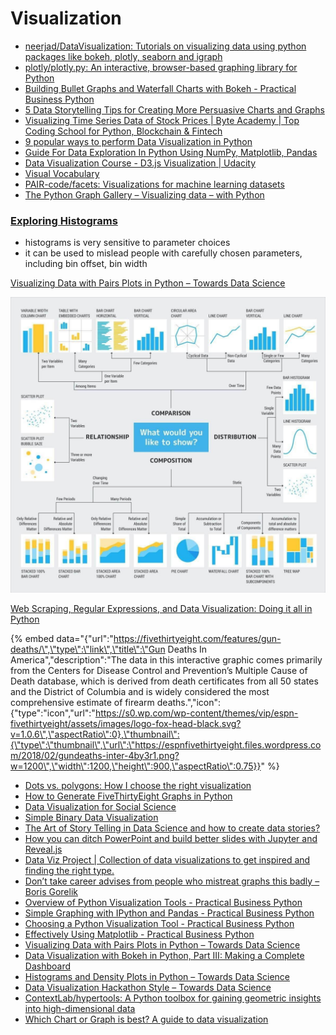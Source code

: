 # Visualization

* [neerjad/DataVisualization: Tutorials on visualizing data using python packages like bokeh, plotly, seaborn and igraph](https://github.com/neerjad/DataVisualization)
* [plotly/plotly.py: An interactive, browser-based graphing library for Python](https://github.com/plotly/plotly.py)
* [Building Bullet Graphs and Waterfall Charts with Bokeh - Practical Business Python](http://pbpython.com/bokeh-bullet-waterfall.html)
* [5 Data Storytelling Tips for Creating More Persuasive Charts and Graphs](https://towardsdatascience.com/5-data-storytelling-tips-for-creating-more-persuasive-charts-and-graphs-150f3544b4e8)
* [Visualizing Time Series Data of Stock Prices \| Byte Academy \| Top Coding School for Python, Blockchain & Fintech](http://byteacademy.co/blog/time-series-python)
* [9 popular ways to perform Data Visualization in Python](https://www.analyticsvidhya.com/blog/2015/05/data-visualization-python/)
* [Guide For Data Exploration In Python Using NumPy, Matplotlib, Pandas](https://www.analyticsvidhya.com/blog/2015/04/comprehensive-guide-data-exploration-sas-using-python-numpy-scipy-matplotlib-pandas/)
* [Data Visualization Course - D3.js Visualization \| Udacity](https://www.udacity.com/course/data-visualization-and-d3js--ud507)
* [Visual Vocabulary](http://ft-interactive.github.io/visual-vocabulary/)
* [PAIR-code/facets: Visualizations for machine learning datasets](https://github.com/PAIR-code/facets)
* [The Python Graph Gallery – Visualizing data – with Python](https://python-graph-gallery.com/)

### [Exploring Histograms](https://tinlizzie.org/histograms/)

* histograms is very sensitive to parameter choices
* it can be used to mislead people with carefully chosen parameters, including bin offset, bin width



[Visualizing Data with Pairs Plots in Python – Towards Data Science](https://towardsdatascience.com/visualizing-data-with-pair-plots-in-python-f228cf529166)

![](../../.gitbook/assets/image%20%2824%29.png)



[Web Scraping, Regular Expressions, and Data Visualization: Doing it all in Python](https://towardsdatascience.com/web-scraping-regular-expressions-and-data-visualization-doing-it-all-in-python-37a1aade7924)

{% embed data="{\"url\":\"https://fivethirtyeight.com/features/gun-deaths/\",\"type\":\"link\",\"title\":\"Gun Deaths In America\",\"description\":\"The data in this interactive graphic comes primarily from the Centers for Disease Control and Prevention’s Multiple Cause of Death database, which is derived from death certificates from all 50 states and the District of Columbia and is widely considered the most comprehensive estimate of firearm deaths.\",\"icon\":{\"type\":\"icon\",\"url\":\"https://s0.wp.com/wp-content/themes/vip/espn-fivethirtyeight/assets/images/logo-fox-head-black.svg?v=1.0.6\",\"aspectRatio\":0},\"thumbnail\":{\"type\":\"thumbnail\",\"url\":\"https://espnfivethirtyeight.files.wordpress.com/2018/02/gundeaths-inter-4by3r1.png?w=1200\",\"width\":1200,\"height\":900,\"aspectRatio\":0.75}}" %}



* [Dots vs. polygons: How I choose the right visualization](https://blog.mapbox.com/right-way-visualize-data-945d6010fab0)
* [How to Generate FiveThirtyEight Graphs in Python](https://www.dataquest.io/blog/making-538-plots)
* [Data Visualization for Social Science](http://socviz.co/)
* [Simple Binary Data Visualization](http://martin.varela.fi/post/simple-binary-data-visualization/)
* [The Art of Story Telling in Data Science and how to create data stories?](https://www.analyticsvidhya.com/blog/2017/10/art-story-telling-data-science/)
* [How you can ditch PowerPoint and build better slides with Jupyter and Reveal.js](https://medium.freecodecamp.org/how-to-build-interactive-presentations-with-jupyter-notebook-and-reveal-js-c7e24f4bd9c5)
* [Data Viz Project \| Collection of data visualizations to get inspired and finding the right type.](http://datavizproject.com/)
* [Don’t take career advises from people who mistreat graphs this badly – Boris Gorelik](https://gorelik.net/2018/01/04/dont-take-career-advises-from-people-who-mistreat-graphs-this-badly/)
* [Overview of Python Visualization Tools - Practical Business Python](http://pbpython.com/visualization-tools-1.html)
* [Simple Graphing with IPython and Pandas - Practical Business Python](http://pbpython.com/simple-graphing-pandas.html)
* [Choosing a Python Visualization Tool - Practical Business Python](http://pbpython.com/python-vis-flowchart.html)
* [Effectively Using Matplotlib - Practical Business Python](http://pbpython.com/effective-matplotlib.html)
* [Visualizing Data with Pairs Plots in Python – Towards Data Science](https://towardsdatascience.com/visualizing-data-with-pair-plots-in-python-f228cf529166)
* [Data Visualization with Bokeh in Python, Part III: Making a Complete Dashboard](https://towardsdatascience.com/data-visualization-with-bokeh-in-python-part-iii-a-complete-dashboard-dc6a86aa6e23)
* [Histograms and Density Plots in Python – Towards Data Science](https://towardsdatascience.com/histograms-and-density-plots-in-python-f6bda88f5ac0)
* [Data Visualization Hackathon Style – Towards Data Science](https://towardsdatascience.com/data-visualization-hackathon-style-c6dcaabbf626)
* [ContextLab/hypertools: A Python toolbox for gaining geometric insights into high-dimensional data](https://github.com/ContextLab/hypertools)
*  [Which Chart or Graph is best? A guide to data visualization](https://www.tableau.com/learn/whitepapers/which-chart-or-graph-is-right-for-you)

